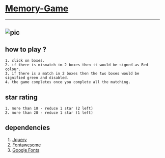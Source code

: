 # [Memory-Game](https://sb39.github.io/Memory-Game/)
---
![pic](https://user-images.githubusercontent.com/28492382/48001029-5d4e7180-e12d-11e8-807d-243e093e38d7.png)
---
## how to play ?
```
1. click on boxes.
2. if there is mismatch in 2 boxes then it would be signed as Red colour.
3. if there is a match in 2 boxes then the two boxes would be signified green and disabled.
4. the game completes once you complete all the matching.
```
## star rating 

```
1. more than 10 - reduce 1 star (2 left)
2. more than 20 - reduce 1 star (1 left)
```
## dependencies 

1. [Jquery](https://jquery.com/)
2. [Fontawesome](https://fontawesome.com/icons)
3. [Google Fonts](https://fonts.google.com)

